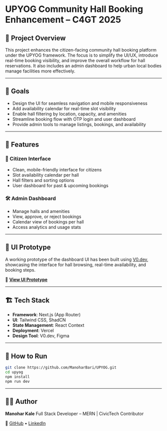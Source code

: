 # UPYOG Community Hall Booking Enhancement – C4GT 2025

## 📌 Project Overview

This project enhances the citizen-facing community hall booking platform under the UPYOG framework. The focus is to simplify the UI/UX, introduce real-time booking visibility, and improve the overall workflow for hall reservations. It also includes an admin dashboard to help urban local bodies manage facilities more effectively.

---

## 🎯 Goals

* Design the UI for seamless navigation and mobile responsiveness
* Add availability calendar for real-time slot visibility
* Enable hall filtering by location, capacity, and amenities
* Streamline booking flow with OTP login and user dashboard
* Provide admin tools to manage listings, bookings, and availability

---

## 🚀 Features

### 👥 Citizen Interface

* Clean, mobile-friendly interface for citizens
* Slot availability calendar per hall
* Hall filters and sorting options
* User dashboard for past & upcoming bookings

### 🛠️ Admin Dashboard

* Manage halls and amenities
* View, approve, or reject bookings
* Calendar view of bookings per hall
* Access analytics and usage stats

---

## 🧪 UI Prototype

A working prototype of the dashboard UI has been built using [V0.dev](https://v0.dev/), showcasing the interface for hall browsing, real-time availability, and booking steps.

🔗 **[View UI Prototype](https://kzmjjqtn8im8ljrw7lg7.lite.vusercontent.net)**

---

## 🏗️ Tech Stack

* **Framework**: Next.js (App Router)
* **UI**: Tailwind CSS, ShadCN
* **State Management**: React Context
* **Deployment**: Vercel
* **Design Tool**: V0.dev, Figma

---

## 📖 How to Run

```bash
git clone https://github.com/ManoharBari/UPYOG.git
cd upyog
npm install
npm run dev
```

---

## 🧑‍💻 Author

**Manohar Kale**
Full Stack Developer – MERN | CivicTech Contributor

🔗 [GitHub](https://github.com/manoharbari) • [LinkedIn](https://linkedin.com/in/manohar-kale)
